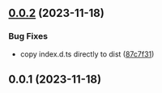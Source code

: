 ## [0.0.2](https://github.com/nsaunders/html/compare/v0.0.1...v0.0.2) (2023-11-18)


### Bug Fixes

* copy index.d.ts directly to dist ([87c7f31](https://github.com/nsaunders/html/commit/87c7f31e49d77c454808760a3a94696062d5e084))

## 0.0.1 (2023-11-18)

